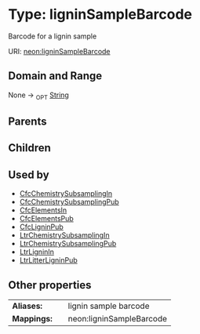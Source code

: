 
# Type: ligninSampleBarcode


Barcode for a lignin sample

URI: [neon:ligninSampleBarcode](https://data.neonscience.org/ligninSampleBarcode)


## Domain and Range

None ->  <sub>OPT</sub> [String](types/String.md)

## Parents


## Children


## Used by

 * [CfcChemistrySubsamplingIn](CfcChemistrySubsamplingIn.md)
 * [CfcChemistrySubsamplingPub](CfcChemistrySubsamplingPub.md)
 * [CfcElementsIn](CfcElementsIn.md)
 * [CfcElementsPub](CfcElementsPub.md)
 * [CfcLigninPub](CfcLigninPub.md)
 * [LtrChemistrySubsamplingIn](LtrChemistrySubsamplingIn.md)
 * [LtrChemistrySubsamplingPub](LtrChemistrySubsamplingPub.md)
 * [LtrLigninIn](LtrLigninIn.md)
 * [LtrLitterLigninPub](LtrLitterLigninPub.md)

## Other properties

|  |  |  |
| --- | --- | --- |
| **Aliases:** | | lignin sample barcode |
| **Mappings:** | | neon:ligninSampleBarcode |


